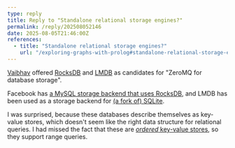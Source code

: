 ```yaml
---
type: reply
title: Reply to "Standalone relational storage engines?"
permalink: /reply/202508052146
date: 2025-08-05T21:46:00Z
references:
  - title: "Standalone relational storage engines?"
    url: "/exploring-graphs-with-prolog#standalone-relational-storage-engines"
---
```


[Vaibhav](https://vaibhavsagar.com/) offered [RocksDB](https://en.wikipedia.org/wiki/RocksDB) and [LMDB](https://en.wikipedia.org/wiki/Lightning_Memory-Mapped_Database)
as candidates for "ZeroMQ for database storage".

Facebook has [a MySQL storage backend that uses RocksDB](https://en.wikipedia.org/wiki/MyRocks),
and LMDB has been used as a storage backend for [(a fork of) SQLite](https://github.com/LMDB/sqlightning).

I was surprised, because these databases describe themselves as key-value stores,
which doesn't seem like the right data structure for relational queries.
I had missed the fact that these are [*ordered* key-value stores](https://en.wikipedia.org/wiki/Ordered_key%E2%80%93value_store),
so they support range queries.
